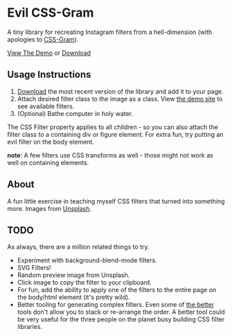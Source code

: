 # Evil CSS-Gram

A tiny library for recreating Instagram filters from a hell-dimension (with apologies to [CSS-Gram](https://una.im/CSSgram/)).

[View The Demo](http://www.thecssking.com/EvilCSSGram/) or [Download](https://github.com/TheCSSKing/EvilCSSGram/releases/download/1.0/evil-css-gram.css)

## Usage Instructions

1.  [Download](https://github.com/TheCSSKing/EvilCSSGram/releases/download/1.0/evil-css-gram.css) the most recent version of the library and add it to your page.
2.  Attach desired filter class to the image as a class.  View [the demo site](http://www.thecssking.com/EvilCSSGram/) to see available filters.
3.  (Optional) Bathe computer in holy water.

The CSS Filter property applies to all children - so you can also attach the filter class to a containing div or figure element.  For extra fun, try putting an evil filter on the body element.  

**note**: A few filters use CSS transforms as well - those might not work as well on containing elements.

## About

A fun little exercise in teaching myself CSS filters that turned into something more.  Images from [Unsplash](https://unsplash.com/).

## TODO

As always, there are a million related things to try.

* Experiment with background-blend-mode filters.
* SVG Filters!
* Random preview image from Unsplash.
* Click image to copy the filter to your clipboard.
* For fun, add the ability to apply one of the filters to the entire page on the body/html element (it's pretty wild).
* Better tooling for generating complex filters.  Even some of [the better](https://cssgenerator.org/filter-css-generator.html) tools don't allow you to stack or re-arrange the order.  A better tool could be very useful for the three people on the planet busy building CSS filter libraries.







